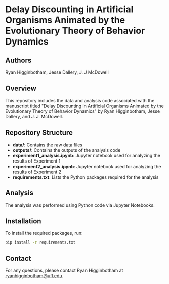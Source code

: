 # Delay Discounting in Artificial Organisms Animated by the Evolutionary Theory of Behavior Dynamics
## Authors
Ryan Higginbotham, Jesse Dallery, J. J McDowell

## Overview
This repository includes the data and analysis code associated with the manuscript titled "Delay Discounting in Artificial Organisms Animated by the Evolutionary Theory of Behavior Dynamics" by Ryan Higginbotham, Jesse Dallery, and J. J. McDowell.

## Repository Structure
- **data/**: Contains the raw data files
- **outputs/**: Contains the outputs of the analysis code
- **experiment1_analysis.ipynb**: Jupyter notebook used for analyzing the results of Experiment 1
- **experiment2_analysis.ipynb**: Jupyter notebook used for analyzing the results of Experiment 2
- **requirements.txt**: Lists the Python packages required for the analysis

## Analysis
The analysis was performed using Python code via Jupyter Notebooks.

## Installation
To install the required packages, run:
``` sh
pip install -r requirements.txt
```

## Contact

For any questions, please contact Ryan Higginbotham at ryanhigginbotham@ufl.edu.

